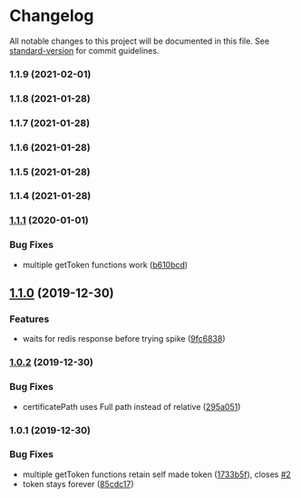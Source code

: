 # Changelog

All notable changes to this project will be documented in this file. See [standard-version](https://github.com/conventional-changelog/standard-version) for commit guidelines.

### 1.1.9 (2021-02-01)

### 1.1.8 (2021-01-28)

### 1.1.7 (2021-01-28)

### 1.1.6 (2021-01-28)

### 1.1.5 (2021-01-28)

### 1.1.4 (2021-01-28)

### [1.1.1](https://github.com/ShragaUser/spike-get-token/compare/v1.1.0...v1.1.1) (2020-01-01)


### Bug Fixes

* multiple getToken functions work ([b610bcd](https://github.com/ShragaUser/spike-get-token/commit/b610bcd5634d7d66d115022c158b7c5e9dd2694b))

## [1.1.0](https://github.com/ShragaUser/spike-get-token/compare/v1.0.2...v1.1.0) (2019-12-30)


### Features

* waits for redis response before trying spike ([9fc6838](https://github.com/ShragaUser/spike-get-token/commit/9fc68381f5d3b7154f7a01bf6279bdb0b05e42ad))

### [1.0.2](https://github.com/ShragaUser/spike-get-token/compare/v1.0.1...v1.0.2) (2019-12-30)


### Bug Fixes

* certificatePath uses Full path instead of relative ([295a051](https://github.com/ShragaUser/spike-get-token/commit/295a0510b9927bc88b35f376b6a544769f1c11f0))

### 1.0.1 (2019-12-30)


### Bug Fixes

* multiple getToken functions retain self made token ([1733b5f](https://github.com/ShragaUser/spike-get-token/commit/1733b5f5fa5c2a8a026e61d1e5b43487ecacaf2b)), closes [#2](https://github.com/ShragaUser/spike-get-token/issues/2)
* token stays forever ([85cdc17](https://github.com/ShragaUser/spike-get-token/commit/85cdc17e8566673bc2a0adb26f169ee3901808e5))
